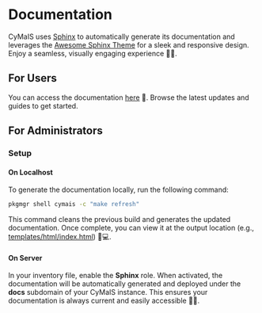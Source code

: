 # Documentation

CyMaIS uses [Sphinx](https://www.sphinx-doc.org/) to automatically generate its documentation and leverages the [Awesome Sphinx Theme](https://sphinxawesome.xyz/) for a sleek and responsive design. Enjoy a seamless, visually engaging experience 🚀✨.

## For Users

You can access the documentation [here](https://docs.cymais.cloud/) 🔗. Browse the latest updates and guides to get started.

## For Administrators

### Setup

#### On Localhost

To generate the documentation locally, run the following command:

```bash
pkgmgr shell cymais -c "make refresh"
```

This command cleans the previous build and generates the updated documentation. Once complete, you can view it at the output location (e.g., [templates/html/index.html](templates/html/index.html)) 👀💻.

#### On Server

In your inventory file, enable the **Sphinx** role. When activated, the documentation will be automatically generated and deployed under the **docs** subdomain of your CyMaIS instance. This ensures your documentation is always current and easily accessible 🔄🌐.